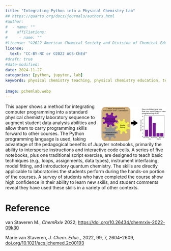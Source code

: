 ```yaml
---
title: "Integrating Python into a Physical Chemistry Lab"
## https://quarto.org/docs/journals/authors.html
#author:
#  - name: ""
#    affiliations:
#     - name: ""
#license: "©2022 American Chemical Society and Division of Chemical Education, Inc."
license:
  text: "CC-BY-NC or ©2022 ACS-ChEd"
#draft: true
#date-modified:
date: 2024-11-27
categories: [python, jupyter, lab]
keywords: physical chemistry teaching, physical chemistry education, teaching resources, python, jupyter, laboratory

image: pchemlab.webp
---
```


<img src="pchemlab.webp" width="40%" align="right" style="padding: 10px 0px 0px 10px;"/>

This paper shows a method for integrating computer programming into a standard physical chemistry laboratory sequence to augment student data analysis abilities and allow them to carry programming skills forward to other courses. The Python programming language is used, taking advantage of the pedagogical benefits of Jupyter notebooks, primarily the ability to intersperse instructions and interactive code cells. A series of five notebooks, plus one traditional script exercise, are designed to teach basic techniques (e.g., loops, assignments, data types), instrument interfacing, model fitting, and introductory quantum chemistry. The skills are directly applicable to laboratories the students perform during the hands-on portion of the courses. A survey of students who have completed the course show high confidence in their ability to learn new skills, and student comments reveal they have used these skills in a variety of other contexts.


# Reference

van Staveren M.,  *ChemRxiv* 2022; <https://doi.org/10.26434/chemrxiv-2022-09k30>

Marie van Staveren, *J. Chem. Educ.*, 2022, 99, 7, 2604–2609,
[doi.org/10.1021/acs.jchemed.2c00193](https://doi.org/10.1021/acs.jchemed.2c00193)

